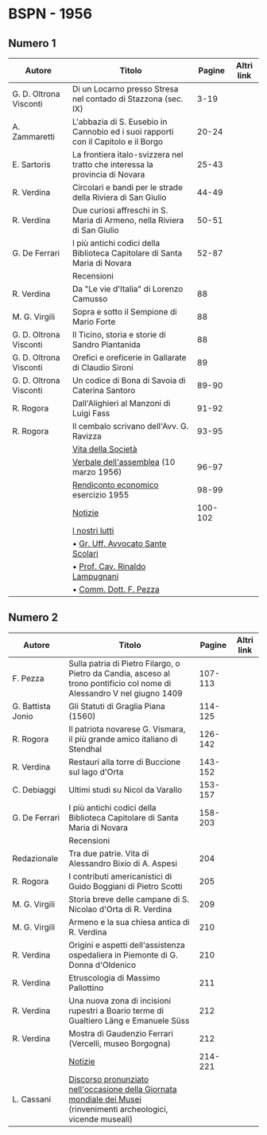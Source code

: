 # BSPN - 1956

## Numero 1

| Autore                 | Titolo                                                                                  | Pagine  | Altri link |
|------------------------|-----------------------------------------------------------------------------------------|---------|------------|
| G. D. Oltrona Visconti | Di un Locarno presso Stresa nel contado di Stazzona (sec. IX)                           | 3-19    |            |
| A. Zammaretti          | L'abbazia di S. Eusebio in Cannobio ed i suoi rapporti con il Capitolo e il Borgo       | 20-24   |            |
| E. Sartoris            | La frontiera italo-svizzera nel tratto che interessa la provincia di Novara             | 25-43   |            |
| R. Verdina             | Circolari e bandi per le strade della Riviera di San Giulio                             | 44-49   |            |
| R. Verdina             | Due curiosi affreschi in S. Maria di Armeno, nella Riviera di San Giulio                | 50-51   |            |
| G. De Ferrari          | I più antichi codici della Biblioteca Capitolare di Santa Maria di Novara               | 52-87   |            |
|                        | Recensioni                                                                              |         |            |
| R. Verdina             | Da "Le vie d'Italia" di Lorenzo Camusso                                                 | 88      |            |
| M. G. Virgili          | Sopra e sotto il Sempione di Mario Forte                                                | 88      |            |
| G. D. Oltrona Visconti | Il Ticino, storia e storie di Sandro Piantanida                                         | 88      |            |
| G. D. Oltrona Visconti | Orefici e oreficerie in Gallarate di Claudio Sironi                                     | 89      |            |
| G. D. Oltrona Visconti | Un codice di Bona di Savoia di Caterina Santoro                                         | 89-90   |            |
| R. Rogora              | Dall'Alighieri al Manzoni di Luigi Fass                                                 | 91-92   |            |
| R. Rogora              | Il cembalo scrivano dell'Avv. G. Ravizza                                                | 93-95   |            |
|                        | [Vita della Società](http://www.ssno.it/BSPNo/bspn_vita56.html#560)                     |         |            |
|                        | [Verbale dell'assemblea](http://www.ssno.it/BSPNo/bspn_vita56.html#561) (10 marzo 1956) | 96-97   |            |
|                        | [Rendiconto economico](http://www.ssno.it/BSPNo/bspn_vita56.html#562) esercizio 1955    | 98-99   |            |
|                        | [Notizie](http://www.ssno.it/BSPNo/bspn_vita56.html#563)                                | 100-102 |            |
|                        | [I nostri lutti](http://www.ssno.it/BSPNo/bspn_vita56.html#564)                         |         |            |
|                        | • [Gr. Uff. Avvocato Sante Scolari](http://www.ssno.it/BSPNo/bspn_vita56.html#564-1)    |         |            |
|                        | • [Prof. Cav. Rinaldo Lampugnani](http://www.ssno.it/BSPNo/bspn_vita56.html#564-2)      |         |            |
|                        | • [Comm. Dott. F. Pezza](http://www.ssno.it/BSPNo/bspn_vita56.html#564-3)               |         |            |

## Numero 2

| Autore            | Titolo                                                                                                                                                             | Pagine  | Altri link |
|-------------------|--------------------------------------------------------------------------------------------------------------------------------------------------------------------|---------|------------|
| F. Pezza          | Sulla patria di Pietro Filargo, o Pietro da Candia, asceso al trono pontificio col nome di Alessandro V nel giugno 1409                                            | 107-113 |            |
| G. Battista Jonio | Gli Statuti di Graglia Piana (1560)                                                                                                                                | 114-125 |            |
| R. Rogora         | Il patriota novarese G. Vismara, il più grande amico italiano di Stendhal                                                                                          | 126-142 |            |
| R. Verdina        | Restauri alla torre di Buccione sul lago d'Orta                                                                                                                    | 143-152 |            |
| C. Debiaggi       | Ultimi studi su Nicol da Varallo                                                                                                                                   | 153-157 |            |
| G. De Ferrari     | I più antichi codici della Biblioteca Capitolare di Santa Maria di Novara                                                                                          | 158-203 |            |
|                   | Recensioni                                                                                                                                                         |         |            |
| Redazionale       | Tra due patrie. Vita di Alessandro Bixio di A. Aspesi                                                                                                              | 204     |            |
| R. Rogora         | I contributi americanistici di Guido Boggiani di Pietro Scotti                                                                                                     | 205     |            |
| M. G. Virgili     | Storia breve delle campane di S. Nicolao d'Orta di R. Verdina                                                                                                      | 209     |            |
| M. G. Virgili     | Armeno e la sua chiesa antica di R. Verdina                                                                                                                        | 210     |            |
| R. Verdina        | Origini e aspetti dell'assistenza ospedaliera in Piemonte di G. Donna d'Oldenico                                                                                   | 210     |            |
| R. Verdina        | Etruscologia di Massimo Pallottino                                                                                                                                 | 211     |            |
| R. Verdina        | Una nuova zona di incisioni rupestri a Boario terme di Gualtiero Läng e Emanuele Süss                                                                              | 212     |            |
| R. Verdina        | Mostra di Gaudenzio Ferrari (Vercelli, museo Borgogna)                                                                                                             | 212     |            |
|                   | [Notizie](http://www.ssno.it/BSPNo/bspn_vita56.html#56-2)                                                                                                          | 214-221 |            |
| L. Cassani        | [Discorso pronunziato nell'occasione della Giornata mondiale dei Musei](http://www.ssno.it/SSN/ssn_attiv_561111.html) (rinvenimenti archeologici, vicende museali) |         |            |
